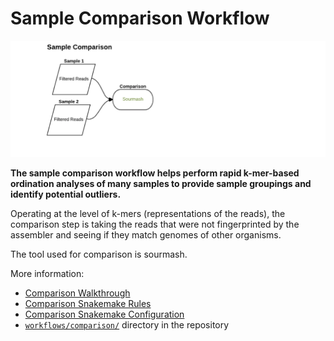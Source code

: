 # Sample Comparison Workflow

![Sample comparison](img/Workflow6_Comparison.png) 

**The sample comparison workflow helps perform rapid k-mer-based
ordination analyses of many samples to provide sample
groupings and identify potential outliers.**

Operating at the level of k-mers (representations of the reads),
the comparison step is taking the reads that were not fingerprinted
by the assembler and seeing if they match genomes of other organisms. 

The tool used for comparison is sourmash.

More information:

* [Comparison Walkthrough](comparison_walkthru.md)
* [Comparison Snakemake Rules](comparison_snakemake.md)
* [Comparison Snakemake Configuration](comparison_config.md)
* [`workflows/comparison/`](/workflows/comparison) directory in the repository

